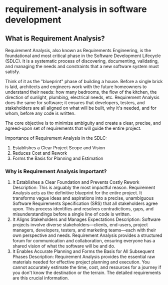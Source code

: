 # requirement-analysis in software development

## What is Requirement Analysis?
Requirement Analysis, also known as Requirements Engineering, is the foundational and most critical phase in the Software Development Lifecycle (SDLC). It is a systematic process of discovering, documenting, validating, and managing the needs and constraints that a new software system must satisfy.

Think of it as the "blueprint" phase of building a house. Before a single brick is laid, architects and engineers work with the future homeowners to understand their needs: how many bedrooms, the flow of the kitchen, the direction of sunlight, plumbing, electrical needs, etc. Requirement Analysis does the same for software; it ensures that developers, testers, and stakeholders are all aligned on what will be built, why it's needed, and for whom, before any code is written.

The core objective is to minimize ambiguity and create a clear, precise, and agreed-upon set of requirements that will guide the entire project.

Importance of Requirement Analysis in the SDLC:
1. Establishes a Clear Project Scope and Vision
2. Reduces Cost and Rework
3. Forms the Basis for Planning and Estimation


### Why is Requirement Analysis Important?
1. It Establishes a Clear Foundation and Prevents Costly Rework
Description: This is arguably the most impactful reason. Requirement Analysis acts as the definitive blueprint for the entire project. It transforms vague ideas and aspirations into a precise, unambiguous Software Requirements Specification (SRS) that all stakeholders agree upon. This process identifies and resolves contradictions, gaps, and misunderstandings before a single line of code is written.
2. It Aligns Stakeholders and Manages Expectations
Description: Software projects involve diverse stakeholders—clients, end-users, project managers, developers, testers, and marketing teams—each with their own perspective and needs. Requirement Analysis provides a structured forum for communication and collaboration, ensuring everyone has a shared vision of what the software will be and do.
3. It Enables Accurate Planning and Forms the Basis for All Subsequent Phases
Description: Requirement Analysis provides the essential raw materials needed for effective project planning and execution. You cannot accurately estimate the time, cost, and resources for a journey if you don't know the destination or the terrain. The detailed requirements are this crucial information.
